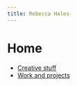 ```yaml
---
title: Rebecca Hales
---
```


# Home

- [Creative stuff](/creative-stuff)
- [Work and projects](/work-and-projects)
